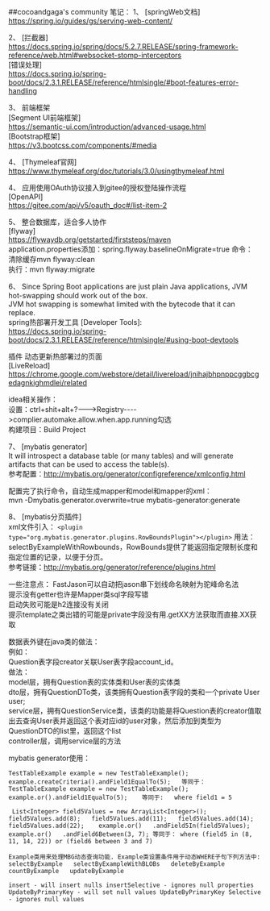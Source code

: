  
##cocoandgaga's community 
 笔记： 
 1、
 [springWeb文档]   
 https://spring.io/guides/gs/serving-web-content/

 2、 
 [拦截器]  
 https://docs.spring.io/spring/docs/5.2.7.RELEASE/spring-framework-reference/web.html#websocket-stomp-interceptors  
 [错误处理]  
 https://docs.spring.io/spring-boot/docs/2.3.1.RELEASE/reference/htmlsingle/#boot-features-error-handling
 
 
 3、
 前端框架  
 [Segment UI前端框架]  
 https://semantic-ui.com/introduction/advanced-usage.html  
 [Bootstrap框架]   
 https://v3.bootcss.com/components/#media
 
 4、
 [Thymeleaf官网]  
 https://www.thymeleaf.org/doc/tutorials/3.0/usingthymeleaf.html
  
 4、
  应用使用OAuth协议接入到gitee的授权登陆操作流程  
  [OpenAPI]  
  https://gitee.com/api/v5/oauth_doc#/list-item-2
  
 5、
 整合数据库，适合多人协作  
 [flyway]  
 https://flywaydb.org/getstarted/firststeps/maven    
 application.properties添加：spring.flyway.baselineOnMigrate=true
 命令：  
 清除缓存mvn flyway:clean  
 执行：mvn flyway:migrate  

 
 6、
 Since Spring Boot applications are just plain Java applications, JVM hot-swapping should work out of the box.     
 JVM hot swapping is somewhat limited with the bytecode that it can replace.    
 spring热部署开发工具
 [Developer Tools]:  
 https://docs.spring.io/spring-boot/docs/2.3.1.RELEASE/reference/htmlsingle/#using-boot-devtools  
   
  插件 动态更新热部署过的页面    
  [LiveReload]    
  https://chrome.google.com/webstore/detail/livereload/jnihajbhpnppcggbcgedagnkighmdlei/related
  
  idea相关操作：  
  设置：ctrl+shit+alt+?--->Registry---->complier.automake.allow.when.app.running勾选  
  构建项目：Build Project
  
  7、 
  [mybatis generator]  
  It will introspect a database table (or many tables) and will generate artifacts that can be used to access the table(s).  
  参考配置：http://mybatis.org/generator/configreference/xmlconfig.html
  
  配置完了执行命令，自动生成mapper和model和mapper的xml：  
  mvn -Dmybatis.generator.overwrite=true mybatis-generator:generate
  
  8、
  [mybatis分页插件]  
  xml文件引入： 
 ```<plugin type="org.mybatis.generator.plugins.RowBoundsPlugin"></plugin>``` 
  用法：selectByExampleWithRowbounds，RowBounds提供了能返回指定限制长度和指定位置的记录，以便于分页。     
  参考链接：http://mybatis.org/generator/reference/plugins.html       
  
  
一些注意点：
  FastJason可以自动把jason串下划线命名映射为驼峰命名法  
  提示没有getter也许是Mapper类sql字段写错  
  启动失败可能是h2连接没有关闭  
  提示template之类出错的可能是private字段没有用.getXX方法获取而直接.XX获取  
   
   数据表外键在java类的做法：  
   例如：  
   Question表字段creator关联User表字段account_id。  
   做法：    
   model层，拥有Question表的实体类和User表的实体类  
   dto层，拥有QuestionDTo类，该类拥有Question表字段的类和一个private User user;  
   service层，拥有QuestionService类，该类的功能是将Question表的creator值取出去查询User表并返回这个表对应id的user对象，然后添加到类型为QuestionDTO的list里，返回这个list  
   controller层，调用service层的方法  
  
  
  
  
  
  
  
  
  
  mybatis generator使用：
  
  `TestTableExample example = new TestTableExample();  
  example.createCriteria().andField1EqualTo(5);  
  等同于：  
  TestTableExample example = new TestTableExample();  
  example.or().andField1EqualTo(5);   
  等同于:  
  where field1 = 5`  
   
  ` List<Integer> field5Values = new ArrayList<Integer>();   
    field5Values.add(8);  
    field5Values.add(11);  
    field5Values.add(14);  
    field5Values.add(22);   
    example.or()  
      .andField5In(field5Values);   
    example.or()  
      .andField6Between(3, 7);
  等同于：
     where (field5 in (8, 11, 14, 22))
        or (field6 between 3 and 7)`
        
  `Example类用来处理MBG动态查询功能. Example类设置条件用于动态WHERE子句下列方法中:  
  selectByExample  
  selectByExampleWithBLOBs  
  deleteByExample  
  countByExample  
  updateByExample`  
  
  `insert - will insert nulls
  insertSelective - ignores null properties
  UpdateByPrimaryKey - will set null values
  UpdateByPrimaryKey Selective - ignores null values`
  
 
 
 